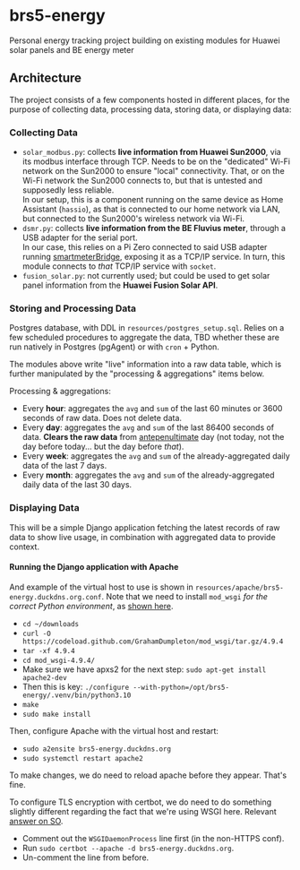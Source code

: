 # brs5-energy
Personal energy tracking project building on existing modules for Huawei solar panels and BE energy meter

## Architecture

The project consists of a few components hosted in different places, for the purpose of collecting data, processing data, storing data, or displaying data:

### Collecting Data 

* `solar_modbus.py`: collects **live information from Huawei Sun2000**, via its modbus interface through TCP. Needs to be on the "dedicated" Wi-Fi network on the Sun2000 to ensure "local" connectivity. That, or on the Wi-Fi network the Sun2000 connects to, but that is untested and supposedly less reliable.  
  In our setup, this is a component running on the same device as Home Assistant (`hassio`), as that is connected to our home network via LAN, but connected to the Sun2000's wireless network via Wi-Fi.
* `dsmr.py`: collects **live information from the BE Fluvius meter**, through a USB adapter for the serial port.  
  In our case, this relies on a Pi Zero connected to said USB adapter running [smartmeterBridge](https://github.com/legolasbo/smartmeterBridge), exposing it as a TCP/IP service. In turn, this module connects to _that_ TCP/IP service with `socket`.
* `fusion_solar.py`: not currently used; but could be used to get solar panel information from the **Huawei Fusion Solar API**.

### Storing and Processing Data

Postgres database, with DDL in `resources/postgres_setup.sql`. Relies on a few scheduled procedures to aggregate the data, TBD whether these are run natively in Postgres (pgAgent) or with `cron` + Python.

The modules above write "live" information into a raw data table, which is further manipulated by the "processing & aggregations" items below.

Processing & aggregations:

* Every **hour**: aggregates the `avg` and `sum` of the last 60 minutes or 3600 seconds of raw data. Does not delete data.
* Every **day**: aggregates the `avg` and `sum` of the last 86400 seconds of data. **Clears the raw data** from [antepenultimate](https://en.wiktionary.org/wiki/antepenultimate) day (not today, not the day before today... but the day before _that_).
* Every **week**: aggregates the `avg` and `sum` of the already-aggregated daily data of the last 7 days.
* Every **month**: aggregates the `avg` and `sum` of the already-aggregated daily data of the last 30 days.

### Displaying Data

This will be a simple Django application fetching the latest records of raw data to show live usage, in combination with aggregated data to provide context.

#### Running the Django application with Apache

And example of the virtual host to use is shown in `resources/apache/brs5-energy.duckdns.org.conf`. Note that we need to install `mod_wsgi` _for the correct Python environment_, as [shown here](https://stackoverflow.com/questions/69302698/django-mod-wsgi-apache-server-modulenotfounderror-no-module-named-django).

* `cd ~/downloads`
* `curl -O https://codeload.github.com/GrahamDumpleton/mod_wsgi/tar.gz/4.9.4`
* `tar -xf 4.9.4`
* `cd mod_wsgi-4.9.4/`
* Make sure we have apxs2 for the next step: `sudo apt-get install apache2-dev`
* Then this is key: `./configure --with-python=/opt/brs5-energy/.venv/bin/python3.10`
* `make`
* `sudo make install`

Then, configure Apache with the virtual host and restart:

* `sudo a2ensite brs5-energy.duckdns.org`
* `sudo systemctl restart apache2`

To make changes, we do need to reload apache before they appear. That's fine.

To configure TLS encryption with certbot, we do need to do something slightly different regarding the fact that we're using WSGI here. Relevant [answer on SO](https://stackoverflow.com/questions/51322329/apache-with-ssl-configuration-not-working-with-wsgi-configuration-for-django-app).

* Comment out the `WSGIDaemonProcess` line first (in the non-HTTPS conf).
* Run `sudo certbot --apache -d brs5-energy.duckdns.org`.
* Un-comment the line from before.
